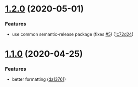 # [1.2.0](https://github.com/arbetsmyra/prettier-config/compare/v1.1.0...v1.2.0) (2020-05-01)


### Features

* use common semantic-release package (fixes [#5](https://github.com/arbetsmyra/prettier-config/issues/5)) ([1c72d24](https://github.com/arbetsmyra/prettier-config/commit/1c72d24cfd5fcb654bb4b8cbeb0d700a1627e03a))

# [1.1.0](https://github.com/arbetsmyra/prettier-config/compare/v1.0.3...v1.1.0) (2020-04-25)


### Features

* better formatting ([da13761](https://github.com/arbetsmyra/prettier-config/commit/da137615580b9013c613f80f3b936786d47c5230))
